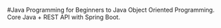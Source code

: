 #Java Programming for Beginners to Java Object Oriented Programming. 
Core Java + REST API with Spring Boot.
